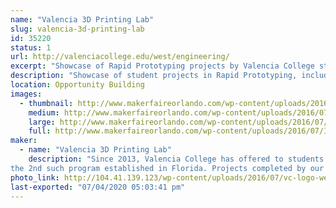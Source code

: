 ```yaml
---
name: "Valencia 3D Printing Lab"
slug: valencia-3d-printing-lab
id: 35220
status: 1
url: http://valenciacollege.edu/west/engineering/
excerpt: "Showcase of Rapid Prototyping projects by Valencia College students."
description: "Showcase of student projects in Rapid Prototyping, including custom 3D printed electric violins (stars of multiple YouTube videos), braille campus maps for sight-impaired students, 3D printed hands, and a variety of teaching/learning artifacts used by Faculty in multiple disciplines at Valencia College"
location: Opportunity Building
images:
  - thumbnail: http://www.makerfaireorlando.com/wp-content/uploads/2016/07/IMG_2114.jpg
    medium: http://www.makerfaireorlando.com/wp-content/uploads/2016/07/IMG_2114.jpg
    large: http://www.makerfaireorlando.com/wp-content/uploads/2016/07/IMG_2114.jpg
    full: http://www.makerfaireorlando.com/wp-content/uploads/2016/07/IMG_2114.jpg
maker:
  - name: "Valencia 3D Printing Lab"
    description: "Since 2013, Valencia College has offered to students a Technical Certificate in Rapid Prototyping, 
the 2nd such program established in Florida. Projects completed by our students include custom 3D printed electric violins (one of which was played by Valencia Professor Neal Phillips at an Orlando City soccer game), braille relief maps of our campus for sight-impaired students, and a variety of teaching/learning artifacts for Faculty use in multiple disciplines at the College."
photo_link: http://104.41.139.123/wp-content/uploads/2016/07/vc-logo-web-box-rev-1024x156.jpg
last-exported: "07/04/2020 05:03:41 pm"
---
```

